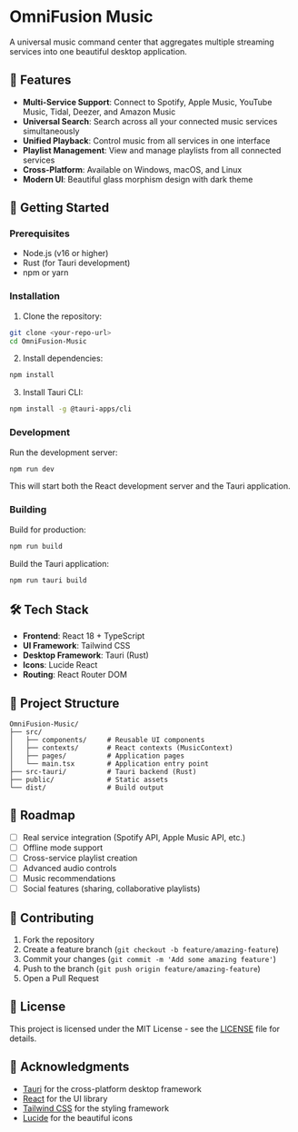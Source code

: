 # OmniFusion Music

A universal music command center that aggregates multiple streaming services into one beautiful desktop application.

## 🎵 Features

- **Multi-Service Support**: Connect to Spotify, Apple Music, YouTube Music, Tidal, Deezer, and Amazon Music
- **Universal Search**: Search across all your connected music services simultaneously
- **Unified Playback**: Control music from all services in one interface
- **Playlist Management**: View and manage playlists from all connected services
- **Cross-Platform**: Available on Windows, macOS, and Linux
- **Modern UI**: Beautiful glass morphism design with dark theme

## 🚀 Getting Started

### Prerequisites

- Node.js (v16 or higher)
- Rust (for Tauri development)
- npm or yarn

### Installation

1. Clone the repository:
```bash
git clone <your-repo-url>
cd OmniFusion-Music
```

2. Install dependencies:
```bash
npm install
```

3. Install Tauri CLI:
```bash
npm install -g @tauri-apps/cli
```

### Development

Run the development server:
```bash
npm run dev
```

This will start both the React development server and the Tauri application.

### Building

Build for production:
```bash
npm run build
```

Build the Tauri application:
```bash
npm run tauri build
```

## 🛠️ Tech Stack

- **Frontend**: React 18 + TypeScript
- **UI Framework**: Tailwind CSS
- **Desktop Framework**: Tauri (Rust)
- **Icons**: Lucide React
- **Routing**: React Router DOM

## 📁 Project Structure

```
OmniFusion-Music/
├── src/
│   ├── components/     # Reusable UI components
│   ├── contexts/       # React contexts (MusicContext)
│   ├── pages/          # Application pages
│   └── main.tsx        # Application entry point
├── src-tauri/          # Tauri backend (Rust)
├── public/             # Static assets
└── dist/               # Build output
```

## 🎯 Roadmap

- [ ] Real service integration (Spotify API, Apple Music API, etc.)
- [ ] Offline mode support
- [ ] Cross-service playlist creation
- [ ] Advanced audio controls
- [ ] Music recommendations
- [ ] Social features (sharing, collaborative playlists)

## 🤝 Contributing

1. Fork the repository
2. Create a feature branch (`git checkout -b feature/amazing-feature`)
3. Commit your changes (`git commit -m 'Add some amazing feature'`)
4. Push to the branch (`git push origin feature/amazing-feature`)
5. Open a Pull Request

## 📄 License

This project is licensed under the MIT License - see the [LICENSE](LICENSE) file for details.

## 🙏 Acknowledgments

- [Tauri](https://tauri.app/) for the cross-platform desktop framework
- [React](https://reactjs.org/) for the UI library
- [Tailwind CSS](https://tailwindcss.com/) for the styling framework
- [Lucide](https://lucide.dev/) for the beautiful icons 